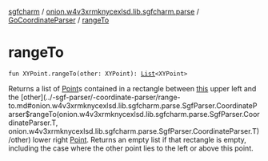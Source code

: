 [sgfcharm](../../index.md) / [onion.w4v3xrmknycexlsd.lib.sgfcharm.parse](../index.md) / [GoCoordinateParser](index.md) / [rangeTo](./range-to.md)

# rangeTo

`fun XYPoint.rangeTo(other: XYPoint): `[`List`](https://kotlinlang.org/api/latest/jvm/stdlib/kotlin.collections/-list/index.html)`<XYPoint>`

Returns a list of [Point](../-sgf-type/-point/index.md)s contained in a rectangle between [this](../-sgf-parser/-coordinate-parser/range-to/-this-.md) upper left
and the [other](../-sgf-parser/-coordinate-parser/range-to.md#onion.w4v3xrmknycexlsd.lib.sgfcharm.parse.SgfParser.CoordinateParser$rangeTo(onion.w4v3xrmknycexlsd.lib.sgfcharm.parse.SgfParser.CoordinateParser.T, onion.w4v3xrmknycexlsd.lib.sgfcharm.parse.SgfParser.CoordinateParser.T)/other) lower right [Point](../-sgf-type/-point/index.md). Returns an empty list if that rectangle is
empty, including the case where the other point lies to the left or above this point.

